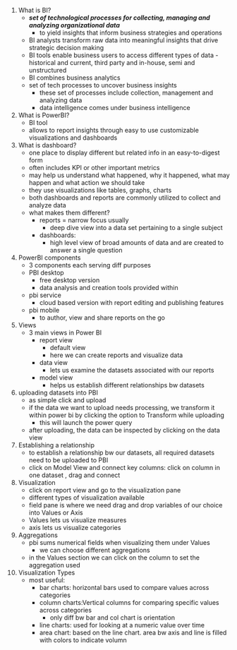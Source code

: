 1. What is BI?
	- ***set of technological processes for collecting, managing and analyzing organizational data*** 
		- to yield insights that inform business strategies and operations
	- BI analysts transform raw data into meaningful insights that drive strategic decision making
	- BI tools enable business users to access different types of data - historical and current, third party and in-house, semi and unstructured
	- BI combines business analytics
	- set of tech processes to uncover business insights
		- these set of processes include collection, management and analyzing data
		- data intelligence comes under business intelligence
2. What is PowerBI?
	- BI tool
	- allows to report insights through easy to use customizable visualizations and dashboards
3. What is dashboard?
	- one place to display different but related info in an easy-to-digest form
	- often includes KPI or other important metrics
	- may help us understand what happened, why it happened, what may happen and what action we should take
	- they use visualizations like tables, graphs, charts
	- both dashboards and reports are commonly utilized to collect and analyze data
	- what makes them different?
		- reports = narrow focus usually
			- deep dive view into a data set pertaining to a single subject
		- dashboards:
			- high level view of broad amounts of data and are created to answer a single question
4. PowerBI components
	- 3 components each serving diff purposes
	- PBI desktop
		- free desktop version
		- data analysis and creation tools provided within
	- pbi service
		- cloud based version with report editing and publishing features
	- pbi mobile
		- to author, view and share reports on the go
5. Views
	- 3 main views in Power BI
		- report view
			- default view
			- here we can create reports and visualize data
		- data view
			- lets us examine the datasets associated with our reports
		- model view
			- helps us establish different relationships bw datasets
6. uploading datasets into PBI
	- as simple click and upload
	- if the data we want to upload needs processing, we transform it within power bi by clicking the option to Transform while uploading
		- this will launch the power query
	- after uploading, the data can be inspected by clicking on the data view
7. Establishing a relationship
	- to establish a relationship bw our datasets, all required datasets need to be uploaded to PBI
	- click on Model View and connect key columns: click on column in one dataset , drag and connect
8. Visualization
	- click on report view and go to the visualization pane
	- different types of visualization available
	- field pane is where we need drag and drop variables of our choice into Values or Axis
	- Values lets us visualize measures
	- axis lets us visualize categories
9. Aggregations
	- pbi sums numerical fields when visualizing them under Values
		- we can choose different aggregations
	- in the Values section we can click on the column to set the aggregation used
10. Visualization Types
	- most useful:
		- bar charts: horizontal bars used to compare values across categories
		- column charts:Vertical columns for comparing specific values across categories
			- only diff bw bar and col chart is orientation
		- line charts: used for looking at a numeric value over time
		- area chart: based on the line chart. area bw axis and line is filled with colors to indicate volumn